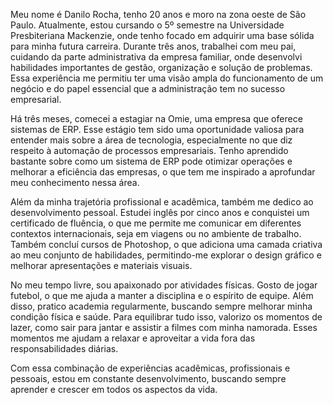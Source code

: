 Meu nome é Danilo Rocha, tenho 20 anos e moro na zona oeste de São Paulo. Atualmente, estou cursando o 5º semestre na Universidade Presbiteriana Mackenzie, onde tenho focado em adquirir uma base sólida para minha futura carreira. Durante três anos, trabalhei com meu pai, cuidando da parte administrativa da empresa familiar, onde desenvolvi habilidades importantes de gestão, organização e solução de problemas. Essa experiência me permitiu ter uma visão ampla do funcionamento de um negócio e do papel essencial que a administração tem no sucesso empresarial.

Há três meses, comecei a estagiar na Omie, uma empresa que oferece sistemas de ERP. Esse estágio tem sido uma oportunidade valiosa para entender mais sobre a área de tecnologia, especialmente no que diz respeito à automação de processos empresariais. Tenho aprendido bastante sobre como um sistema de ERP pode otimizar operações e melhorar a eficiência das empresas, o que tem me inspirado a aprofundar meu conhecimento nessa área.

Além da minha trajetória profissional e acadêmica, também me dedico ao desenvolvimento pessoal. Estudei inglês por cinco anos e conquistei um certificado de fluência, o que me permite me comunicar em diferentes contextos internacionais, seja em viagens ou no ambiente de trabalho. Também concluí cursos de Photoshop, o que adiciona uma camada criativa ao meu conjunto de habilidades, permitindo-me explorar o design gráfico e melhorar apresentações e materiais visuais.

No meu tempo livre, sou apaixonado por atividades físicas. Gosto de jogar futebol, o que me ajuda a manter a disciplina e o espírito de equipe. Além disso, pratico academia regularmente, buscando sempre melhorar minha condição física e saúde. Para equilibrar tudo isso, valorizo os momentos de lazer, como sair para jantar e assistir a filmes com minha namorada. Esses momentos me ajudam a relaxar e aproveitar a vida fora das responsabilidades diárias.

Com essa combinação de experiências acadêmicas, profissionais e pessoais, estou em constante desenvolvimento, buscando sempre aprender e crescer em todos os aspectos da vida.











